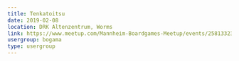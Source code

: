 ```yaml
---
title: Tenkatoitsu
date: 2019-02-08
location: DRK Altenzentrum, Worms
link: https://www.meetup.com/Mannheim-Boardgames-Meetup/events/258133235/
usergroup: bogama
type: usergroup
---
```

